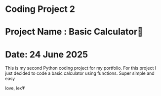 # Coding Project 2
# Project Name : Basic Calculator🧮
# Date: 24 June 2025

This is my second Python coding project for my portfolio.
For this project I just decided to code a basic calculator using functions.
Super simple and easy

love, lex💗
